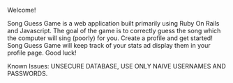 Welcome!

Song Guess Game is a web application built primarily using Ruby On Rails and Javascript. The goal of the game is to correctly guess the
song which the computer will sing (poorly) for you. Create a profile and get started! Song Guess Game will keep track of your stats 
ad display them in your profile page. Good luck!

Known Issues: UNSECURE DATABASE, USE ONLY NAIVE USERNAMES AND PASSWORDS.


